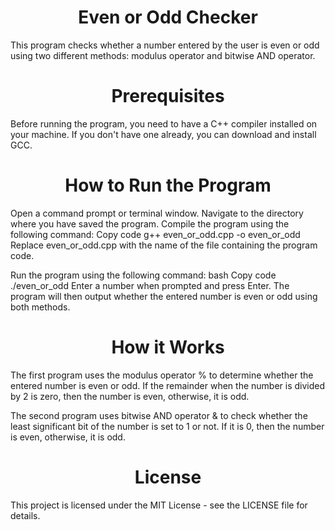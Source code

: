 <h1 align="center" >Even or Odd Checker</h1>
This program checks whether a number entered by the user is even or odd using two different methods: modulus operator and bitwise AND operator.

<h1 align="center" >Prerequisites</h1>
Before running the program, you need to have a C++ compiler installed on your machine. If you don't have one already, you can download and install GCC.

<h1 align="center" >How to Run the Program</h1>
Open a command prompt or terminal window.
Navigate to the directory where you have saved the program.
Compile the program using the following command:
Copy code
g++ even_or_odd.cpp -o even_or_odd
Replace even_or_odd.cpp with the name of the file containing the program code.

Run the program using the following command:
bash
Copy code
./even_or_odd
Enter a number when prompted and press Enter.
The program will then output whether the entered number is even or odd using both methods.

<h1 align="center" >How it Works</h1>
The first program uses the modulus operator % to determine whether the entered number is even or odd. If the remainder when the number is divided by 2 is zero, then the number is even, otherwise, it is odd.

The second program uses bitwise AND operator & to check whether the least significant bit of the number is set to 1 or not. If it is 0, then the number is even, otherwise, it is odd.

<h1 align="center" >License</h1>
This project is licensed under the MIT License - see the LICENSE file for details.
